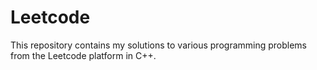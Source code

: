 # Leetcode
This repository contains my solutions to various programming problems from the Leetcode platform in C++.
